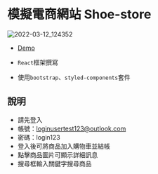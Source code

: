 # 模擬電商網站 Shoe-store

![2022-03-12_124352](https://user-images.githubusercontent.com/92734689/158960444-d4d9c359-1128-4c9d-974d-d288d1ac04f5.png)

- [Demo](https://gbf555136.github.io/shoe-store/)

- `React`框架撰寫

- 使用`bootstrap`、`styled-components`套件

## 說明

- 請先登入
- 帳號：loginusertest123@outlook.com
- 密碼：login123
- 登入後可將商品加入購物車並結帳
- 點擊商品圖片可顯示詳細訊息
- 搜尋框輸入關鍵字搜尋商品

